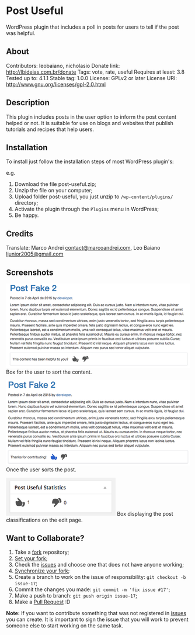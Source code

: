 Post Useful
===========

WordPress plugin that includes a poll in posts for users to tell if the post was helpful.

## About ##

Contributors: leobaiano, nicholasio
Donate link: http://lbideias.com.br/donate
Tags: vote, rate, useful
Requires at least: 3.8
Tested up to: 4.1.1
Stable tag: 1.0.0
License: GPLv2 or later
License URI: http://www.gnu.org/licenses/gpl-2.0.html

## Description ##

This plugin includes posts in the user option to inform the post content helped or not. It is suitable for use on blogs and websites that publish tutorials and recipes that help users.

## Installation ##

To install just follow the installation steps of most WordPress plugin's:

e.g.

1. Download the file post-useful.zip;
2. Unzip the file on your computer;
3. Upload folder post-useful, you just unzip to `/wp-content/plugins/` directory;
4. Activate the plugin through the `Plugins` menu in WordPress;
5. Be happy.

## Credits ##

Translate: Marco Andrei <contact@marcoandrei.com>, Leo Baiano <ljunior2005@gmail.com>

## Screenshots ##

![Box for the user to sort the content.](/screenshot-1.png?raw=true)
Box for the user to sort the content.

![Once the user sorts the post.](/screenshot-2.png?raw=true)
Once the user sorts the post.

![Box displaying the post classifications on the edit page.](/screenshot-3.png?raw=true)
Box displaying the post classifications on the edit page.

## Want to Collaborate? ##

1. Take a [fork](https://help.github.com/articles/fork-a-repo/) repository;
3. [Set your fork](https://help.github.com/articles/configuring-a-remote-for-a-fork/);
2. Check the [issues](https://github.com/WordPressBeloHorizonte/horizon-theme/issues) and choose one that does not have anyone working;
4. [Synchronize your fork](https://help.github.com/articles/syncing-a-fork/);
2. Create a branch to work on the issue of responsibility: `git checkout -b issue-17`;
3. Commit the changes you made: `git commit -m 'fix issue #17'`;
4. Make a push to branch: `git push origin issue-17`;
5. Make a [Pull Request](https://help.github.com/articles/using-pull-requests/) :D

**Note:** If you want to contribute something that was not registered in [issues](https://github.com/leobaiano/post-useful/issues) you can create. It is important to sign the issue that you will work to prevent someone else to start working on the same task.